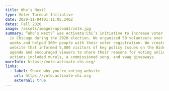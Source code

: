 ```yaml
---
title: Who’s Next?
type: Voter Turnout Initiative
date: 2020-11-04T01:11:05.246Z
dates: Fall 2020
image: /assets/images/uploads/vote.jpg
summary: “Who’s Next?” was Activate:Chi’s initiative to increase voter turnout
  in Chicago during the 2020 election. We organized 50 volunteers over three
  weeks and helped 300+ people with their voter registration. We created a
  website that informed 5,000 visitors of key policy issues on the Biden/Harris
  agenda and encouraged viewers to share their reasons for voting online. Other
  actions included murals, a commissioned song, and swag giveaways.
moreInfo: https://vote.activate-chi.org/
links:
  - label: Share why you're voting website
    url: https://vote.activate-chi.org
    external: true
---
```

